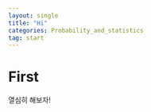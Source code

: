```yaml
---
layout: single
title: "Hi"
categories: Probability_and_statistics
tag: start
---
```


# First

열심히 해보자!

